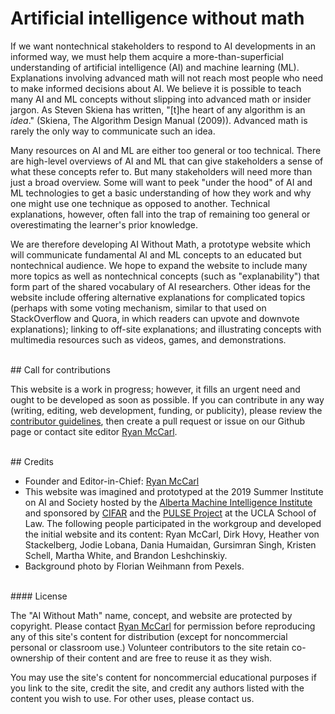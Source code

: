 # Artificial intelligence without math

If we want nontechnical stakeholders to respond to AI developments in an informed way, we must help them acquire a more-than-superficial understanding of artificial intelligence (AI) and machine learning (ML). Explanations involving advanced math will not reach most people who need to make informed decisions about AI. We believe it is possible to teach many AI and ML concepts without slipping into advanced math or insider jargon. As Steven Skiena has written, "[t]he heart of any algorithm is an _idea_." (Skiena, The Algorithm Design Manual (2009)). Advanced math is rarely the only way to communicate such an idea.

Many resources on AI and ML are either too general or too technical. There are  high-level overviews of AI and ML that can give stakeholders a sense of what these concepts refer to. But many stakeholders will need more than just a broad overview. Some will want to peek "under the hood" of AI and ML technologies to get a basic understanding of how they work and why one might use one technique as opposed to another. Technical explanations, however, often fall into the trap of remaining too general or overestimating the learner's prior knowledge.

We are therefore developing AI Without Math, a prototype website which will communicate fundamental AI and ML concepts to an educated but nontechnical audience. We hope to expand the website to include many more topics as well as nontechnical concepts (such as "explanability") that form part of the shared vocabulary of AI researchers. Other ideas for the website include offering alternative explanations for complicated topics (perhaps with some voting mechanism, similar to that used on StackOverflow and Quora, in which readers can upvote and downvote explanations); linking to off-site explanations; and illustrating concepts with multimedia resources such as videos, games, and demonstrations.

<br>
## Call for contributions

This website is a work in progress; however, it fills an urgent need and ought to be developed as soon as possible. If you can contribute in any way (writing, editing, web development, funding, or publicity), please review the [contributor guidelines](https://www.aiwithoutmath.com/contributor%20guidelines), then create a pull request or issue on our Github page or contact site editor [Ryan McCarl](mailto:mccarl@law.ucla.edu).

<br>
## Credits
<br>

- Founder and Editor-in-Chief: [Ryan McCarl](http://ryanmccarl.com)
- This website was imagined and prototyped at the 2019 Summer Institute on AI and Society hosted by the [Alberta Machine Intelligence Institute](https://www.amii.ca/) and sponsored by [CIFAR](https://www.cifar.ca/) and the [PULSE Project](http://aipulse.org) at the UCLA School of Law. The following people participated in the workgroup and developed the initial website and its content: Ryan McCarl, Dirk Hovy, Heather von Stackelberg, Jodie Lobana, Dania Humaidan, Gursimran Singh, Kristen Schell, Martha White, and Brandon Leshchinskiy.
- Background photo by Florian Weihmann from Pexels.

<br>
#### License
<br>

The "AI Without Math" name, concept, and website are protected by copyright. Please contact [Ryan McCarl](mailto:mccarl@law.ucla.edu) for permission before reproducing any of this site's content for distribution (except for noncommercial personal or classroom use.) Volunteer contributors to the site retain co-ownership of their content and are free to reuse it as they wish.

You may use the site's content for noncommercial educational purposes if you link to the site, credit the site, and credit any authors listed with the content you wish to use. For other uses, please contact us.

